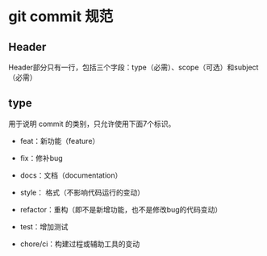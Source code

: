# git commit 规范

## Header

Header部分只有一行，包括三个字段：type（必需）、scope（可选）和subject（必需）

## type

用于说明 commit 的类别，只允许使用下面7个标识。

- feat：新功能（feature）

- fix：修补bug

- docs：文档（documentation）

- style： 格式（不影响代码运行的变动）

- refactor：重构（即不是新增功能，也不是修改bug的代码变动）

- test：增加测试

- chore/ci：构建过程或辅助工具的变动
